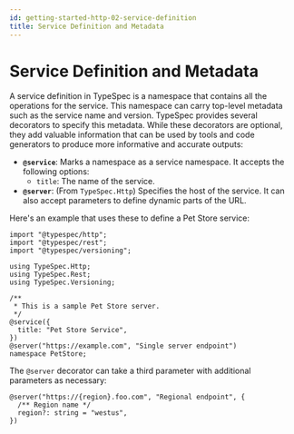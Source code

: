 ```yaml
---
id: getting-started-http-02-service-definition
title: Service Definition and Metadata
---
```


# Service Definition and Metadata

A service definition in TypeSpec is a namespace that contains all the operations for the service. This namespace can carry top-level metadata such as the service name and version. TypeSpec provides several decorators to specify this metadata. While these decorators are optional, they add valuable information that can be used by tools and code generators to produce more informative and accurate outputs:

- **`@service`**: Marks a namespace as a service namespace. It accepts the following options:
  - `title`: The name of the service.
- **`@server`**: (From `TypeSpec.Http`) Specifies the host of the service. It can also accept parameters to define dynamic parts of the URL.

Here's an example that uses these to define a Pet Store service:

```typespec
import "@typespec/http";
import "@typespec/rest";
import "@typespec/versioning";

using TypeSpec.Http;
using TypeSpec.Rest;
using TypeSpec.Versioning;

/**
 * This is a sample Pet Store server.
 */
@service({
  title: "Pet Store Service",
})
@server("https://example.com", "Single server endpoint")
namespace PetStore;
```

The `@server` decorator can take a third parameter with additional parameters as necessary:

```typespec
@server("https://{region}.foo.com", "Regional endpoint", {
  /** Region name */
  region?: string = "westus",
})
```
